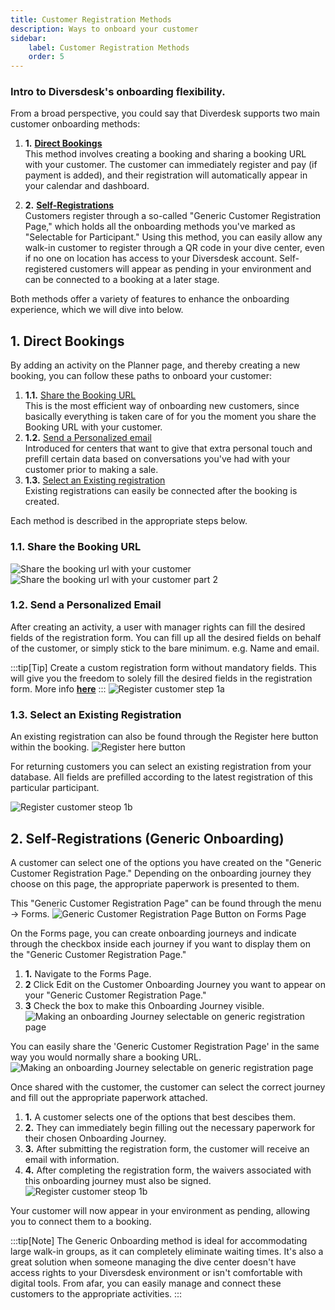 ```yaml
---
title: Customer Registration Methods
description: Ways to onboard your customer
sidebar:
    label: Customer Registration Methods
    order: 5
---
```


### Intro to Diversdesk's onboarding flexibility.

From a broad perspective, you could say that Diverdesk supports two main customer onboarding methods:
1. **1.** [**Direct Bookings**](/user_manual/customer_onboarding/#1-direct-bookings)<br>
This method involves creating a booking and sharing a booking URL with your customer. The customer can immediately register and pay (if payment is added), and their registration will automatically appear in your calendar and dashboard.

2. **2.** [**Self-Registrations**](/user_manual/customer_onboarding/#1-direct-bookings) <br>
Customers register through a so-called "Generic Customer Registration Page," which holds all the onboarding methods you've marked as "Selectable for Participant." Using this method, you can easily allow any walk-in customer to register through a QR code in your dive center, even if no one on location has access to your Diversdesk account. Self-registered customers will appear as pending in your environment and can be connected to a booking at a later stage.

Both methods offer a variety of features to enhance the onboarding experience, which we will dive into below.

## 1. Direct Bookings 
By adding an activity on the Planner page, and thereby creating a new booking, you can follow these paths to onboard your customer:
1. **1.1.** [Share the Booking URL](/user_manual/customer_onboarding/#11-share-the-booking-url) <br>
This is the most efficient way of onboarding new customers, since basically everything is taken care of for you the moment you share the Booking URL with your customer. 
2. **1.2.** [Send a Personalized email](/user_manual/customer_onboarding/#12-send-a-personalized-email) <br>
Introduced for centers that want to give that extra personal touch and prefill certain data based on conversations you've had with your customer prior to making a sale. 
3. **1.3.** [Select an Existing registration](/user_manual/customer_onboarding/#13-select-an-existing-registration) <br>
Existing registrations can easily be connected after the booking is created.

Each method is described in the appropriate steps below.

### 1.1. Share the Booking URL
![Share the booking url with your customer](/images/Share_a_booking_URL_1.png)
![Share the booking url with your customer part 2](/images/Share_a_booking_URL_2.png)

### 1.2. Send a Personalized Email
After creating an activity, a user with manager rights can fill the desired fields of the registration form. 
You can fill up all the desired fields on behalf of the customer, or simply stick to the bare minimum. e.g. Name and email.

:::tip[Tip]
Create a custom registration form without mandatory fields. This will give you the freedom to solely fill the desired fields in the registration form. More info [**here**](/articles/custom_registration_form)
:::
![Register customer step 1a](/images/Register_customer_step1a.png)

### 1.3. Select an Existing Registration 
An existing registration can also be found through the Register here button within the booking.
![Register here button](/images/Register_here_button.svg)

For returning customers you can select an existing registration from your database. All fields are prefilled according to the latest registration of this particular participant.


![Register customer steop 1b](/images/Register_customer_step1b.png)

<a name="self-registrations"></a>
## 2. Self-Registrations (Generic Onboarding)

A customer can select one of the options you have created on the "Generic Customer Registration Page." Depending on the onboarding journey they choose on this page, the appropriate paperwork is presented to them.

This "Generic Customer Registration Page" can be found through the menu &#8594; Forms. 
![Generic Customer Registration Page Button on Forms Page](/images/generic_customer_registration_page_button.png)

On the Forms page, you can create onboarding journeys and indicate through the checkbox inside each journey if you want to display them on the "Generic Customer Registration Page."
1. **1.** Navigate to the Forms Page.
2. **2** Click Edit on the Customer Onboarding Journey you want to appear on your "Generic Customer Registration Page."
3. **3** Check the box to make this Onboarding Journey visible.
![Making an onboarding Journey selectable on generic registration page](/images/visibility_on_generic_onboarding_page.png)

You can easily share the 'Generic Customer Registration Page' in the same way you would normally share a booking URL.
![Making an onboarding Journey selectable on generic registration page](/images/sharing_generic_customer_registration_page.png)

Once shared with the customer, the customer can select the correct journey and fill out the appropriate paperwork attached.
1. **1.** A customer selects one of the options that best descibes them.
2. **2.** They can immediately begin filling out the necessary paperwork for their chosen Onboarding Journey. 
3. **3.** After submitting the registration form, the customer will receive an email with information. 
4. **4.** After completing the registration form, the waivers associated with this onboarding journey must also be signed.
![Register customer steop 1b](/images/generic_onboarding.png)   

Your customer will now appear in your environment as pending, allowing you to connect them to a booking.

:::tip[Note]
The Generic Onboarding method is ideal for accommodating large walk-in groups, as it can completely eliminate waiting times. It's also a great solution when someone managing the dive center doesn't have access rights to your Diversdesk environment or isn't comfortable with digital tools. From afar, you can easily manage and connect these customers to the appropriate activities.
:::

